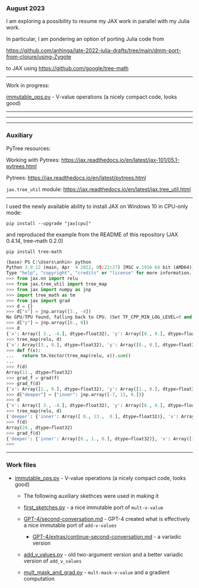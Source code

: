 ### August 2023

I am exploring a possibility to resume my JAX work in parallel with my Julia work.

In particular, I am pondering an option of porting Julia code from

https://github.com/anhinga/late-2022-julia-drafts/tree/main/dmm-port-from-clojure/using-Zygote

to JAX using https://github.com/google/tree-math

---

Work in progress:

[immutable_ops.py](immutable_ops.py) - V-value operations (a nicely compact code, looks good)

---
---
---

### Auxiliary

PyTree resources:

Working with Pytrees: https://jax.readthedocs.io/en/latest/jax-101/05.1-pytrees.html

Pytrees: https://jax.readthedocs.io/en/latest/pytrees.html

`jax.tree_util` module: https://jax.readthedocs.io/en/latest/jax.tree_util.html

---

I used the newly available ability to install JAX on Windows 10 in CPU-only mode:

`pip install --upgrade "jax[cpu]"`

and reproduced the example from the README of this repository (JAX 0.4.14, tree-math 0.2.0)

`pip install tree-math`

```python
(base) PS C:\Users\anhin> python
Python 3.9.12 (main, Apr  4 2022, 05:22:27) [MSC v.1916 64 bit (AMD64)] :: Anaconda, Inc. on win32
Type "help", "copyright", "credits" or "license" for more information.
>>> from jax.nn import relu
>>> from jax.tree_util import tree_map
>>> from jax import numpy as jnp
>>> import tree_math as tm
>>> from jax import grad
>>> d = {}
>>> d["x"] = jnp.array([3., -4])
No GPU/TPU found, falling back to CPU. (Set TF_CPP_MIN_LOG_LEVEL=0 and rerun for more info.)
>>> d["y"] = jnp.array([8., 0])
>>> d
{'x': Array([ 3., -4.], dtype=float32), 'y': Array([8., 0.], dtype=float32)}
>>> tree_map(relu, d)
{'x': Array([3., 0.], dtype=float32), 'y': Array([8., 0.], dtype=float32)}
>>> def f(x):
...   return tm.Vector(tree_map(relu, x)).sum()
...
>>> f(d)
Array(11., dtype=float32)
>>> grad_f = grad(f)
>>> grad_f(d)
{'x': Array([1., 0.], dtype=float32), 'y': Array([1., 0.], dtype=float32)}
>>> d["deeper"] = {"inner": jnp.array([-7, 13, 0.])}
>>> d
{'x': Array([ 3., -4.], dtype=float32), 'y': Array([8., 0.], dtype=float32), 'deeper': {'inner': Array([-7., 13.,  0.], dtype=float32)}}
>>> tree_map(relu, d)
{'deeper': {'inner': Array([ 0., 13.,  0.], dtype=float32)}, 'x': Array([3., 0.], dtype=float32), 'y': Array([8., 0.], dtype=float32)}
>>> f(d)
Array(24., dtype=float32)
>>> grad_f(d)
{'deeper': {'inner': Array([0., 1., 0.], dtype=float32)}, 'x': Array([1., 0.], dtype=float32), 'y': Array([1., 0.], dtype=float32)}
>>>
```

---

### Work files

  * [immutable_ops.py](immutable_ops.py) - V-value operations (a nicely compact code, looks good)

     * The following auxiliary skethces were used in making it

     * [first_sketches.py](first_sketches.py) - a nice immutable port of `mult-v-value`

     * [GPT-4/second-conversation.md](GPT-4/second-conversation.md) - GPT-4 created what is effectively a nice immutable port of `add-v-values`
   
        * [GPT-4/extras/continue-second-conversation.md](GPT-4/extras/continue-second-conversation.md) - a variadic version

     * [add_v_values.py](add_v_values.py) - old two-argument version and a better variadic version of `add_v_values`
   
     * [mult_mask_and_grad.py](mult_mask_and_grad.py) - `mult-mask-v-value` and a gradient computation
